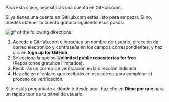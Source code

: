 Para esta clase, necesitarás una cuenta en GitHub.com.

Si ya tienes una cuenta en GitHub.com estás listo para empezar. Si no, puedes obtener tu cuenta gratuita siguiendo esos pasos:

![gif of the following directions]({{site.baseurl}}/images/gifs/intro/sign-in.gif)

1. Accede a [GitHub.com](https://github.com) e introduce un nombre de usuario, dirección de correo electrónico y contraseña en los campos correspondientes, y haz clic en **Sign up for GitHub**.
1. Selecciona la opción **Unlimited public repositories for free** (Repositorios gratuitos ilimitados).
1. Recibirás un correo de verificación en la dirección indicada.
1. Haz clic en el enlace que recibirás en ese correo para completar el proceso de verificación.

Si te estás preguntado a dónde ir desde aquí, haz clic en **Dime por qué** para un rápido tour de tu panel de usuario.
